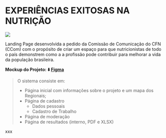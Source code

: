 # EXPERIÊNCIAS EXITOSAS NA NUTRIÇÃO

<img align="" width="" height="" src="https://brazcode.com/compartilhado/logo-cfn-branco.png">

Landing Page desenvolvida a pedido da Comissão de Comunicação do CFN (CCom) com o propósito de criar um espaço para que nutricionistas de todo o país demonstrem como a a profissão pode contribuir para melhorar a vida da população brasileira.

**Mockup do Projeto: ⬇️ [Figma](https://www.figma.com/file/hHi9rscYGoCgDl9CDzrluS/CFN---Casos-de-Experi%C3%AAcias-Exitosas?node-id=0%3A1)**

> O sistema consiste em:
> 
> - Página inicial com informações sobre o projeto e um mapa dos Regionais;
> - Página de cadastro
>   - Dados pessoais
>   - Cadastro de Trabalho
> - Página de moderação
> - Página de resultados (interno, PDF e XLSX)

xxx
